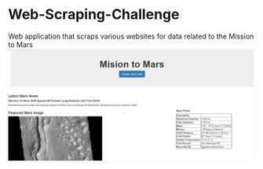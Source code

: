 # Web-Scraping-Challenge
 Web application that scraps various websites for data related to the Mission to Mars
![](captura.PNG)
